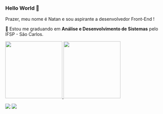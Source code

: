 ### Hello World 👋
  <div align="left">
  <p>
    Prazer, meu nome é Natan e sou aspirante a desenvolvedor Front-End ! <br>
  </p>
  <p>
    🔭 Estou me graduando em <strong>Análise e Desenvolvimento de Sistemas</strong> pelo IFSP - São Carlos.
  </p>
  <div>
  
  <div>
  <a href="https://github.com/natansouza2010">
    <img height="180rem" src="https://github-readme-stats.vercel.app/api?username=natansouza2010&show_icons=true&theme=dracula"/>
    <img height="180rem" src="https://github-readme-stats.vercel.app/api/top-langs/?username=natansouza2010&layout=compact&theme=dracula"/>
  </div>
    
  <p align="left">
  <a href="https://www.instagram.com/natanbsouza/" alt="Instagram">
  <img src="https://img.shields.io/badge/-Instagram-DF0174?style=for-the-badge&logo=instagram&logoColor=white&link=https://www.instagram.com/iuricoding/"/></a>
  
  <a href="https://www.linkedin.com/in/natan-souza-a3331b1b1/" alt="Linkedin">
  <img src="https://img.shields.io/badge/-Linkedin-0e76a8?style=for-the-badge&logo=Linkedin&logoColor=white&link=https://www.linkedin.com/in/iuricode" /></a>

  </p>  
    
  

 






<!--
**natansouza2010/natansouza2010** is a ✨ _special_ ✨ repository because its `README.md` (this file) appears on your GitHub profile.


  Olá meu nome é Natan, sou aspirante a desenvolvedor Front-End !

- 🔭 I’m currently working on ...
- 🌱 I’m currently learning ...
- 👯 I’m looking to collaborate on ...
- 🤔 I’m looking for help with ...
- 💬 Ask me about ...
- 📫 How to reach me: ...
- 😄 Pronouns: ...
- ⚡ Fun fact: ...
-->
